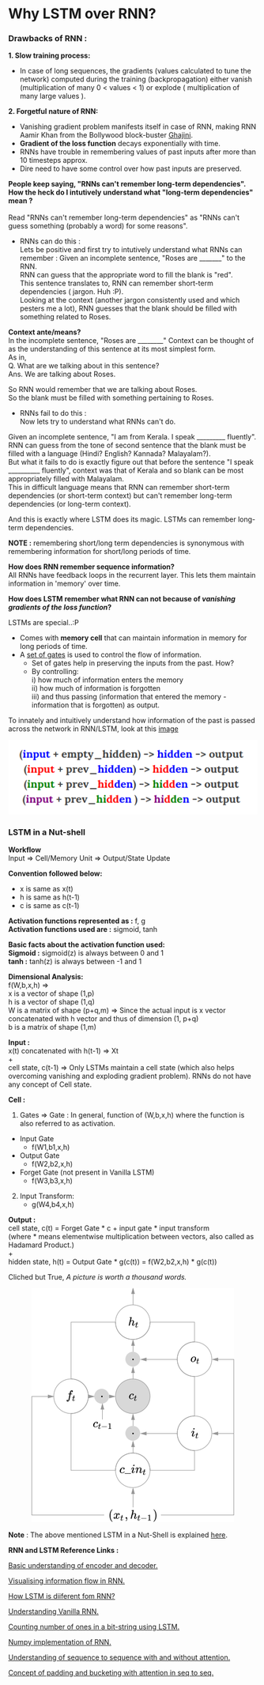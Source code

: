 # Why LSTM over RNN?

### Drawbacks of RNN :

**1. Slow training process:**
- In case of long sequences, the gradients (values calculated to tune the network) computed during the training (backpropagation) either vanish (multiplication of many 0 < values < 1)
or explode ( multiplication of many large values ).

**2. Forgetful nature of RNN:**
- Vanishing gradient problem manifests itself in case of RNN, making RNN Aamir Khan from the Bollywood block-buster [Ghajini](http://www.imdb.com/title/tt1166100/).
- **Gradient of the loss function** decays exponentially with time.
- RNNs have trouble in remembering values of past inputs after more than 10 timesteps approx.
- Dire need to have some control over how past inputs are preserved.

**People keep saying, "RNNs can't remember long-term dependencies". How the heck do I intutively understand what "long-term dependencies" mean ?**<br><br>
Read "RNNs can't remember long-term dependencies" as "RNNs can't guess something (probably a word) for some reasons".

- RNNs can do this :<br>
Lets be positive and first try to intutively understand what RNNs can remember :
Given an incomplete sentence, "Roses are _______" to the RNN.<br>
RNN can guess that the appropriate word to fill the blank is "red".<br>This sentence translates to, RNN can remember short-term dependencies ( jargon. Huh :P).<br>
Looking at the context (another jargon consistently used and which pesters me a lot), RNN guesses that the blank should be filled with something related to Roses.<br>

**Context ante/means?**<br>
In the incomplete sentence, "Roses are ________" 
Context can be thought of as the understanding of this sentence at its most simplest form.<br>
As in,<br>
Q. What are we talking about in this sentence?<br>
Ans. We are talking about Roses.<br>

So RNN would remember that we are talking about Roses.<br> So the blank must be filled with something pertaining to Roses.<br>

- RNNs fail to do this :<br>
Now lets try to understand what RNNs can't do.<br>

Given an incomplete sentence, "I am from Kerala. I speak _________ fluently".<br>
RNN can guess from the tone of second sentence that the blank must be filled with a language (Hindi? English? Kannada? Malayalam?).<br>
But what it fails to do is exactly figure out that before the sentence "I speak __________ fluently", context was that of Kerala and so blank can be most appropriately filled with Malayalam.<br>
This in difficult language means that RNN can remember short-term dependencies (or short-term context) but can't remember long-term dependencies (or long-term context).<br>

And this is exactly where LSTM does its magic. LSTMs can remember long-term dependencies.<br>

**NOTE :** remembering short/long term dependencies is synonymous with remembering information for short/long periods of time.<br>

**How does RNN remember sequence information?** <br>
All RNNs have feedback loops in the recurrent layer. This lets them maintain information in 'memory' over time.

<b>How does LSTM remember what RNN can not because of <i>vanishing gradients of the loss function</i>?</b>

LSTMs are special..:P
- Comes with **memory cell** that can maintain information in memory for long periods of time.
- A <u>set of gates</u> is used to control the flow of information.
	- Set of gates help in preserving the inputs from the past. How?
	- By controlling:<br>
		i) how much of information enters the memory<br>
		ii) how much of information is forgotten<br>
		iii) and thus passing (information that entered the memory - information that is forgotten) as output.<br>

To innately and intuitively understand how information of the past is passed across the network in RNN/LSTM, look at this [image](https://iamtrask.github.io/2015/11/15/anyone-can-code-lstm/)<br>
<p align="center">
	<img src="https://github.com/PollenJain/LSTM_Tensorflow/blob/master/hidden_layer_recurrence.png">
</p>

### LSTM in a Nut-shell

**Workflow**<br>
Input => Cell/Memory Unit => Output/State Update

**Convention followed below:**
- x is same as x(t)
- h is same as h(t-1)
- c is same as c(t-1)


**Activation functions represented as :** f, g<br>
**Activation functions used are :** sigmoid, tanh<br>

**Basic facts about the activation function used:**<br>
**Sigmoid :** sigmoid(z) is always between 0 and 1<br>
**tanh :** tanh(z) is always between -1 and 1<br>

**Dimensional Analysis:**<br>
f(W,b,x,h) => <br>
	    x is a vector of shape (1,p)<br>
	    h is a vector of shape (1,q)<br>
	    W is a matrix of shape (p+q,m) => Since the actual input is x vector concatenated with h vector and thus of dimension (1, p+q)<br>
	    b is a matrix of shape (1,m)<br>
	
**Input :**<br>
x(t) concatenated with h(t-1) => Xt<br>
		+<br>
cell state, c(t-1) => Only LSTMs maintain a cell state (which also helps overcoming vanishing and exploding gradient problem). RNNs do not have any concept of Cell state.<br>

	  

**Cell :**<br>
1. Gates => Gate : In general, function of (W,b,x,h) where the function is also referred to as activation.<br>
 - Input Gate <br>
	- f(W1,b1,x,h) <br>
 - Output Gate <br>
	- f(W2,b2,x,h) <br>
 - Forget Gate (not present in Vanilla LSTM) <br>
	- f(W3,b3,x,h) <br>
       
2. Input Transform:<br>
	- g(W4,b4,x,h)<br>
	

**Output :**<br>
cell state, c(t) = Forget Gate * c + input gate * input transform<br> 
(where * means elementwise multiplication between vectors, also called as Hadamard Product.)<br>
	+<br>
hidden state, h(t) = Output Gate * g(c(t)) = f(W2,b2,x,h) * g(c(t))<br>

Cliched but True, *A picture is worth a thousand words.*<br>
<p align="center">
	<img src="https://github.com/PollenJain/LSTM_Tensorflow/blob/master/mathematics_of_lstm.png">
</p>

__Note__ : The above mentioned LSTM in a Nut-Shell is explained [here](https://apaszke.github.io/lstm-explained.html).

**RNN and LSTM Reference Links :**

[Basic understanding of encoder and decoder.](https://github.com/ematvey/tensorflow-seq2seq-tutorials/blob/master/1-seq2seq.ipynb)<br>

[Visualising information flow in RNN.](https://iamtrask.github.io/2015/11/15/anyone-can-code-lstm/)<br>

[How LSTM is diiferent fom RNN?](http://colah.github.io/posts/2015-08-Understanding-LSTMs/)<br>

[Understanding Vanilla RNN.](http://www.wildml.com/2015/09/recurrent-neural-networks-tutorial-part-1-introduction-to-rnns/)<br>

[Counting number of ones in a bit-string using LSTM.](http://monik.in/a-noobs-guide-to-implementing-rnn-lstm-using-tensorflow/)<br>

[Numpy implementation of RNN.](https://gist.github.com/karpathy/d4dee566867f8291f086)<br>

[Understanding of sequence to sequence with and without attention.](https://indico.io/blog/sequence-modeling-neuralnets-part1/)<br>

[Concept of padding and bucketing with attention in seq to seq.](http://suriyadeepan.github.io/2016-06-28-easy-seq2seq/)






















	








